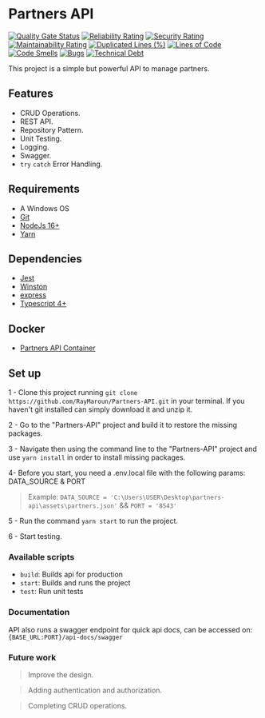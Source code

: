 # Partners API

[![Quality Gate Status](https://sonarcloud.io/api/project_badges/measure?project=RayMaroun_Partners-API&metric=alert_status)](https://sonarcloud.io/summary/new_code?id=RayMaroun_Partners-API) [![Reliability Rating](https://sonarcloud.io/api/project_badges/measure?project=RayMaroun_Partners-API&metric=reliability_rating)](https://sonarcloud.io/summary/new_code?id=RayMaroun_Partners-API) [![Security Rating](https://sonarcloud.io/api/project_badges/measure?project=RayMaroun_Partners-API&metric=security_rating)](https://sonarcloud.io/summary/new_code?id=RayMaroun_Partners-API) [![Maintainability Rating](https://sonarcloud.io/api/project_badges/measure?project=RayMaroun_Partners-API&metric=sqale_rating)](https://sonarcloud.io/summary/new_code?id=RayMaroun_Partners-API) [![Duplicated Lines (%)](https://sonarcloud.io/api/project_badges/measure?project=RayMaroun_Partners-API&metric=duplicated_lines_density)](https://sonarcloud.io/summary/new_code?id=RayMaroun_Partners-API) [![Lines of Code](https://sonarcloud.io/api/project_badges/measure?project=RayMaroun_Partners-API&metric=ncloc)](https://sonarcloud.io/summary/new_code?id=RayMaroun_Partners-API) [![Code Smells](https://sonarcloud.io/api/project_badges/measure?project=RayMaroun_Partners-API&metric=code_smells)](https://sonarcloud.io/summary/new_code?id=RayMaroun_Partners-API) [![Bugs](https://sonarcloud.io/api/project_badges/measure?project=RayMaroun_Partners-API&metric=bugs)](https://sonarcloud.io/summary/new_code?id=RayMaroun_Partners-API) [![Technical Debt](https://sonarcloud.io/api/project_badges/measure?project=RayMaroun_Partners-API&metric=sqale_index)](https://sonarcloud.io/summary/new_code?id=RayMaroun_Partners-API)

This project is a simple but powerful API to manage partners.

## Features

- CRUD Operations.
- REST API.
- Repository Pattern.
- Unit Testing.
- Logging.
- Swagger.
- `try` `catch` Error Handling.

## Requirements

- A Windows OS
- [Git](https://github.com/git/git)
- [NodeJs 16+](https://nodejs.org/en/)
- [Yarn](https://yarnpkg.com/)

## Dependencies

- [Jest](https://github.com/facebook/jest)
- [Winston](https://github.com/winstonjs/winston)
- [express](https://github.com/expressjs/express)
- [Typescript 4+](https://www.typescriptlang.org/)

## Docker

- [Partners API Container](https://hub.docker.com/r/raymaroun/partners-api)

## Set up

1 - Clone this project running `git clone https://github.com/RayMaroun/Partners-API.git` in your terminal. If you haven't git installed can simply download it and unzip it.

2 - Go to the "Partners-API" project and build it to restore the missing packages.

3 - Navigate then using the command line to the "Partners-API" project and use `yarn install` in order to install missing packages.

4-  Before you start, you need a .env.local file with the following params: DATA_SOURCE & PORT
>   Example: `DATA_SOURCE = 'C:\Users\USER\Desktop\partners-api\assets\partners.json'` && `PORT = '8543'`

5 - Run the command `yarn start` to run the project.

6 - Start testing.

### Available scripts

- `build`: Builds api for production
- `start`: Builds and runs the project
- `test`: Run unit tests

### Documentation

API also runs a swagger endpoint for quick api docs, can be accessed on: `{BASE_URL:PORT}/api-docs/swagger`

### Future work

> Improve the design.

> Adding authentication and authorization.

> Completing CRUD operations.